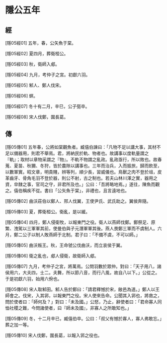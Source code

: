 # 隱公五年

## 經 <a name="01Yin05Jing"></a>

<a name="01Yin05Jing01">[隱05經01]</a> 五年，春，公矢魚于棠。

<a name="01Yin05Jing02">[隱05經02]</a> 夏四月，葬衛桓公。

<a name="01Yin05Jing03">[隱05經03]</a> 秋，衛師入郕。

<a name="01Yin05Jing04">[隱05經04]</a> 九月，考仲子之宮。初獻六羽。

<a name="01Yin05Jing05">[隱05經05]</a> 邾人、鄭人伐宋。

<a name="01Yin05Jing06">[隱05經06]</a> 螟。

<a name="01Yin05Jing07">[隱05經07]</a> 冬十有二月，辛巳，公子彄卒。

<a name="01Yin05Jing08">[隱05經08]</a> 宋人伐鄭，圍長葛。

## 傳 <a name="01Yin05Zhuan"></a>

<a name="01Yin05Zhuan01">[隱05傳01]</a> 五年春，公將如棠觀魚者。臧僖伯諫曰：「凡物不足以講大事，其材不足以備器用，則君不舉焉。君，將納民於軌、物者也。故講事以度軌量謂之『軌』；取材以章物采謂之『物』。不軌不物謂之亂政。亂政亟行，所以敗也。故春蒐、夏苗、秋獮、冬狩，皆於農隙以講事也。三年而治兵，入而振旅，歸而飲至，以數軍實。昭文章，明貴賤，辨等列，順少長，習威儀也。鳥獸之肉不登於俎，皮革齒牙、骨角毛羽不登於器，則公不射，古之制也。若夫山林川澤之實，器用之資，皁隸之事，官司之守，非君所及也。」公曰：「吾將略地焉。」遂往，陳魚而觀之。僖伯稱疾不從。書曰「公矢魚于棠」，非禮也，且言遠地也。

<a name="01Yin05Zhuan02">[隱05傳02]</a> 曲沃莊伯以鄭人、邢人伐翼，王使尹氏、武氏助之。翼侯奔隨。

<a name="01Yin05Zhuan03">[隱05傳03]</a> 夏，葬衛桓公。衛亂，是以緩。

<a name="01Yin05Zhuan04">[隱05傳04]</a> 四月，鄭人侵衛牧，以報東門之役。衛人以燕師伐鄭。鄭祭足、原繁、洩駕以三軍軍其前，使曼伯與子元潛軍軍其後。燕人畏鄭三軍而不虞制人。六月，鄭二公子以制人敗燕師于北制。君子曰：「不備不虞，不可以師。」

<a name="01Yin05Zhuan05">[隱05傳05]</a> 曲沃叛王。秋，王命虢公伐曲沃，而立哀侯于翼。

<a name="01Yin05Zhuan06">[隱05傳06]</a> 衛之亂也，郕人侵衛，故衛師入郕。

<a name="01Yin05Zhuan07">[隱05傳07]</a> 九月，考仲子之宮，將萬焉。公問羽數於眾仲。對曰：「天子用八，諸侯用六，大夫四，士二。夫舞，所以節八音，而行八風，故自八以下。」公從之。于是初獻六羽，始用六佾也。

<a name="01Yin05Zhuan08">[隱05傳08]</a> 宋人取邾田。邾人告於鄭曰：「請君釋憾於宋，敝邑為道。」鄭人以王師會之。伐宋，入其郛，以報東門之役。宋人使來告命。公聞其入郛也，將救之，問於使者曰：「師何及？」對曰：「未及國。」公怒，乃止，辭使者曰：「君命寡人同恤社稷之難，今問諸使者，曰『師未及國』，非寡人之所敢知也。」

<a name="01Yin05Zhuan09">[隱05傳09]</a> 冬，十二月辛已，臧僖伯卒。公曰：「叔父有憾於寡人，寡人弗敢忘。」葬之加一等。

<a name="01Yin05Zhuan10">[隱05傳10]</a> 宋人伐鄭，圍長葛，以報入郛之役也。

